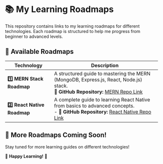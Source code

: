 # 📚 My Learning Roadmaps

This repository contains links to my learning roadmaps for different technologies. Each roadmap is structured to help me progress from beginner to advanced levels.

## 🚀 Available Roadmaps

| Technology | Description |
|------------|-------------|
| **1️⃣ MERN Stack Roadmap** | A structured guide to mastering the MERN (MongoDB, Express.js, React, Node.js) stack. <br> 🔗 **GitHub Repository:** [MERN Repo Link](https://github.com/Sakshiwanode/mern-stack-learning) |
| **2️⃣ React Native Roadmap** | A complete guide to learning React Native from basics to advanced concepts. <br> - 🔗 **GitHub Repository:** [React Native Repo Link](https://github.com/Sakshiwanode/react-native) |

## 🎯 More Roadmaps Coming Soon!
Stay tuned for more learning guides on different technologies!

🙌 **Happy Learning!** 🚀


